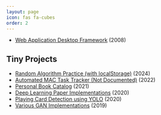 ```yaml
---
layout: page
icon: fas fa-cubes
order: 2
---
```


- [Web Application Desktop Framework](web-application-desktop-framework/) (2008)

## Tiny Projects

- [Random Algorithm Practice (with localStorage)](https://adeveloperdiary.com/algo_practice/) (2024)
- [Automated MAC Task Tracker (Not Documented)](https://github.com/adeveloperdiary/automated_task_tracker) (2022)
- [Personal Book Catalog](https://github.com/adeveloperdiary/MyBookCollection) (2021)
- [Deep Learning Paper Implementations](https://github.com/adeveloperdiary/DeepLearning_MiniProjects) (2020)
- [Playing Card Detection using YOLO](https://github.com/adeveloperdiary/PlayingCardDetection) (2020)
- [Various GAN Implementations](https://github.com/adeveloperdiary/GAN) (2019)

